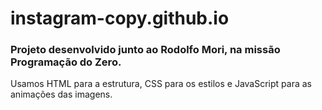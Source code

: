 # instagram-copy.github.io
### Projeto desenvolvido junto ao Rodolfo Mori, na missão Programação do Zero.
Usamos HTML para a estrutura, CSS para os estilos e JavaScript para as animações das imagens.
